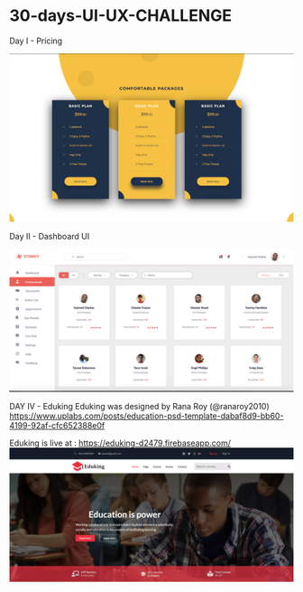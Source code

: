 # 30-days-UI-UX-CHALLENGE
Day I - Pricing

![Pricing](https://github.com/younggeeks/30-days-UI-UX-CHALLENGE/blob/master/screenshots/Pricing.png)

Day II - Dashboard UI


![Dashboard UI](https://github.com/younggeeks/30-days-UI-UX-CHALLENGE/blob/master/screenshots/dashboard.png)

DAY IV - Eduking 
Eduking was designed by Rana Roy (@ranaroy2010) https://www.uplabs.com/posts/education-psd-template-dabaf8d9-bb60-4199-92af-cfc652388e0f


Eduking is live at : https://eduking-d2479.firebaseapp.com/
![EduKing](https://github.com/younggeeks/30-days-UI-UX-CHALLENGE/blob/master/screenshots/eduking_shot.png)



